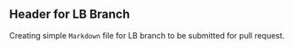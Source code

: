 ## Header for LB Branch

Creating simple `Markdown` file for LB branch to be submitted for pull request.